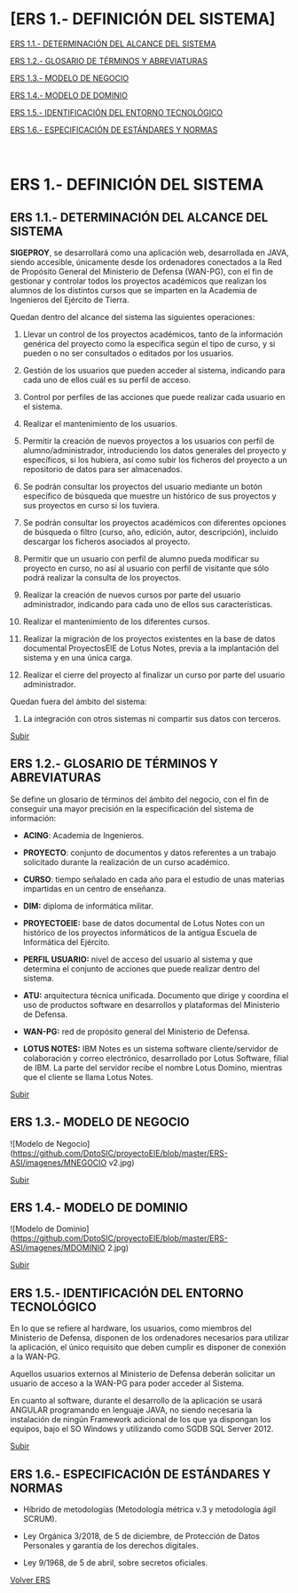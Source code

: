 <a name="top"></a>
# [ERS 1.- DEFINICIÓN DEL SISTEMA]

[ERS 1.1.- DETERMINACIÓN DEL ALCANCE DEL SISTEMA](#item1)

[ERS 1.2.- GLOSARIO DE TÉRMINOS Y ABREVIATURAS](#item2)

[ERS 1.3.- MODELO DE NEGOCIO](#item3)

[ERS 1.4.- MODELO DE DOMINIO](#item4)

[ERS 1.5.- IDENTIFICACIÓN DEL ENTORNO TECNOLÓGICO](#item5)

[ERS 1.6.- ESPECIFICACIÓN DE ESTÁNDARES Y NORMAS](#item6)

<br>ERS 1.- DEFINICIÓN DEL SISTEMA
==================================

<a name="item1"></a>
ERS 1.1.- DETERMINACIÓN DEL ALCANCE DEL SISTEMA
-----------------------------------------------

**SIGEPROY**, se desarrollará como una aplicación web, desarrollada en JAVA,
siendo accesible, únicamente desde los ordenadores conectados a la Red de
Propósito General del Ministerio de Defensa (WAN-PG), con el fin de gestionar y
controlar todos los proyectos académicos que realizan los alumnos de los
distintos cursos que se imparten en la Academia de Ingenieros del Ejército de
Tierra.

Quedan dentro del alcance del sistema las siguientes operaciones:

1.  Llevar un control de los proyectos académicos, tanto de la información
    genérica del proyecto como la específica según el tipo de curso, y si pueden
    o no ser consultados o editados por los usuarios.

2.  Gestión de los usuarios que pueden acceder al sistema, indicando para cada
    uno de ellos cuál es su perfil de acceso.

3.  Control por perfiles de las acciones que puede realizar cada usuario en el
    sistema.

4.  Realizar el mantenimiento de los usuarios.

5.  Permitir la creación de nuevos proyectos a los usuarios con perfil de
    alumno/administrador, introduciendo los datos generales del proyecto y
    específicos, si los hubiera, así como subir los ficheros del proyecto a un
    repositorio de datos para ser almacenados.

6.  Se podrán consultar los proyectos del usuario mediante un botón específico
    de búsqueda que muestre un histórico de sus proyectos y sus proyectos en
    curso si los tuviera.

7.  Se podrán consultar los proyectos académicos con diferentes opciones de
    búsqueda o filtro (curso, año, edición, autor, descripción), incluido
    descargar los ficheros asociados al proyecto.

8.  Permitir que un usuario con perfil de alumno pueda modificar su proyecto en
    curso, no así al usuario con perfil de visitante que sólo podrá realizar la
    consulta de los proyectos.

9.  Realizar la creación de nuevos cursos por parte del usuario administrador,
    indicando para cada uno de ellos sus características.

10. Realizar el mantenimiento de los diferentes cursos.

11. Realizar la migración de los proyectos existentes en la base de datos
    documental ProyectosEIE de Lotus Notes, previa a la implantación del sistema
    y en una única carga.

12. Realizar el cierre del proyecto al finalizar un curso por parte del usuario
    administrador.

Quedan fuera del ámbito del sistema:

1.  La integración con otros sistemas ni compartir sus datos con terceros.

[Subir](#top)

<a name="item2"></a>
ERS 1.2.- GLOSARIO DE TÉRMINOS Y ABREVIATURAS
---------------------------------------------

Se define un glosario de términos del ámbito del negocio, con el fin de
conseguir una mayor precisión en la especificación del sistema de información:

-   **ACING**: Academia de Ingenieros.

-   **PROYECTO**: conjunto de documentos y datos referentes a un trabajo
    solicitado durante la realización de un curso académico.

-   **CURSO**: tiempo señalado en cada año para el estudio de unas materias
    impartidas en un centro de enseñanza.

-   **DIM:** diploma de informática militar.

-   **PROYECTOEIE:** base de datos documental de Lotus Notes con un histórico de
    los proyectos informáticos de la antigua Escuela de Informática del
    Ejército.

-   **PERFIL USUARIO:** nivel de acceso del usuario al sistema y que determina
    el conjunto de acciones que puede realizar dentro del sistema.

-   **ATU:** arquitectura técnica unificada. Documento que dirige y coordina el
    uso de productos software en desarrollos y plataformas del Ministerio de
    Defensa.

-   **WAN-PG:** red de propósito general del Ministerio de Defensa.

-   **LOTUS NOTES:** IBM Notes es un sistema software cliente/servidor de
    colaboración y correo electrónico, desarrollado por Lotus Software, filial
    de IBM. La parte del servidor recibe el nombre Lotus Domino, mientras que el
    cliente se llama Lotus Notes.

[Subir](#top)

<a name="item3"></a>
ERS 1.3.- MODELO DE NEGOCIO
---------------------------

![Modelo de Negocio](https://github.com/DptoSIC/proyectoEIE/blob/master/ERS-ASI/imagenes/MNEGOCIO v2.jpg)

[Subir](#top)

<a name="item4"></a>
ERS 1.4.- MODELO DE DOMINIO
---------------------------

![Modelo de Dominio](https://github.com/DptoSIC/proyectoEIE/blob/master/ERS-ASI/imagenes/MDOMINIO 2.jpg)

[Subir](#top)

<a name="item5"></a>
ERS 1.5.- IDENTIFICACIÓN DEL ENTORNO TECNOLÓGICO
------------------------------------------------

En lo que se refiere al hardware, los usuarios, como miembros del Ministerio de
Defensa, disponen de los ordenadores necesarios para utilizar la aplicación, el
único requisito que deben cumplir es disponer de conexión a la WAN-PG.

Aquellos usuarios externos al Ministerio de Defensa deberán solicitar un usuario
de acceso a la WAN-PG para poder acceder al Sistema.

En cuanto al software, durante el desarrollo de la aplicación se usará ANGULAR
programando en lenguaje JAVA, no siendo necesaria la instalación de ningún
Framework adicional de los que ya dispongan los equipos, bajo el SO Windows y
utilizando como SGDB SQL Server 2012.

[Subir](#top)

<a name="item6"></a>
ERS 1.6.- ESPECIFICACIÓN DE ESTÁNDARES Y NORMAS
-----------------------------------------------

-   Híbrido de metodologías (Metodología métrica v.3 y metodología ágil SCRUM).

-   Ley Orgánica 3/2018, de 5 de diciembre, de Protección de Datos Personales y
    garantía de los derechos digitales.

-   Ley 9/1968, de 5 de abril, sobre secretos oficiales.


[Volver ERS](https://github.com/DptoSIC/proyectoEIE/blob/master/ERS-ASI/ERS_SIGEPROY.md)
